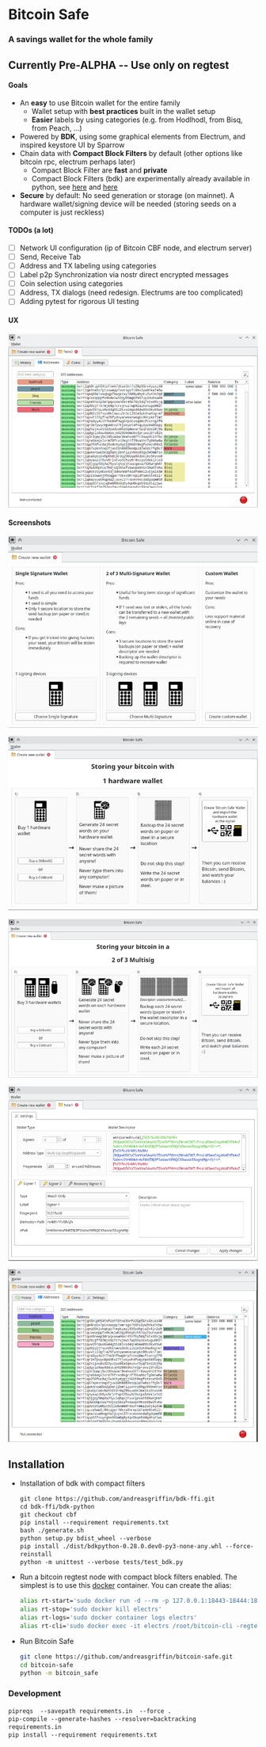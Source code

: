 # Bitcoin Safe

### A savings wallet for the whole family

## Currently Pre-ALPHA -- Use only on regtest 

#### Goals

- An **easy** to use Bitcoin wallet for the entire family
  - Wallet setup with **best practices** built in the wallet setup
  - **Easier** labels by using categories (e.g.  from Hodlhodl, from Bisq, from Peach, ...)
- Powered by **BDK**, using some graphical elements from Electrum, and inspired keystore UI  by Sparrow
- Chain data with **Compact Block Filters** by default (other options like bitcoin rpc, electrum perhaps later)
  * Compact Block Filter are **fast** and **private**
  * Compact Block Filters (bdk) are experimentally already available in python, see [here](https://github.com/bitcoindevkit/bdk-ffi/pull/207#issuecomment-1507486619) and [here](https://github.com/thunderbiscuit/bdk-ffi/pull/6)
- **Secure** by default: No seed generation or storage (on mainnet). A hardware wallet/signing device will be needed (storing seeds on a computer is just reckless)

#### TODOs (a lot)

- [ ] Network UI configuration (ip of Bitcoin CBF node, and electrum server)
- [ ] Send, Receive Tab
- [ ] Address and TX labeling using categories
- [ ] Label p2p Synchronization via nostr direct encrypted messages
- [ ] Coin selection using categories
- [ ] Address, TX dialogs (need redesign. Electrums are too complicated)
- [ ] Adding pytest for rigorous UI testing

#### UX

![screenshot0](docs/gif-addresses.gif)

#### Screenshots

![screenshot0](docs/screenshot0.png)

![screenshot0](docs/screenshot-single.png)

![screenshot0](docs/screenshot-multi.png)

![screenshot0](docs/screenshot-details.png)

![screenshot0](docs/screenshot-addresses.png)

## Installation

 * Installation of bdk with compact filters

   ```shell
   git clone https://github.com/andreasgriffin/bdk-ffi.git
   cd bdk-ffi/bdk-python
   git checkout cbf
   pip install --requirement requirements.txt
   bash ./generate.sh
   python setup.py bdist_wheel --verbose
   pip install ./dist/bdkpython-0.28.0.dev0-py3-none-any.whl --force-reinstall
   python -m unittest --verbose tests/test_bdk.py
   ```

 * Run a bitcoin regtest node with compact block filters enabled. The simplest is to use this [docker](https://github.com/BitcoinDevelopersAcademy/bit-container#2-create-regtest-aliases-to-start-stop-view-logs-and-send-cli-commands-to-container) container. You can create the alias:

   ```sh
   alias rt-start='sudo docker run -d --rm -p 127.0.0.1:18443-18444:18443-18444/tcp -p 127.0.0.1:60401:60401/tcp --name electrs bitcoindevkit/electrs'
   alias rt-stop='sudo docker kill electrs'
   alias rt-logs='sudo docker container logs electrs'
   alias rt-cli='sudo docker exec -it electrs /root/bitcoin-cli -regtest   $@'
   ```

 * Run Bitcoin Safe

   ```sh
   git clone https://github.com/andreasgriffin/bitcoin-safe.git
   cd bitcoin-safe
   python -m bitcoin_safe
   ```



### Development

```shell
pipreqs  --savepath requirements.in  --force .
pip-compile --generate-hashes --resolver=backtracking   requirements.in
pip install --requirement requirements.txt 
```

